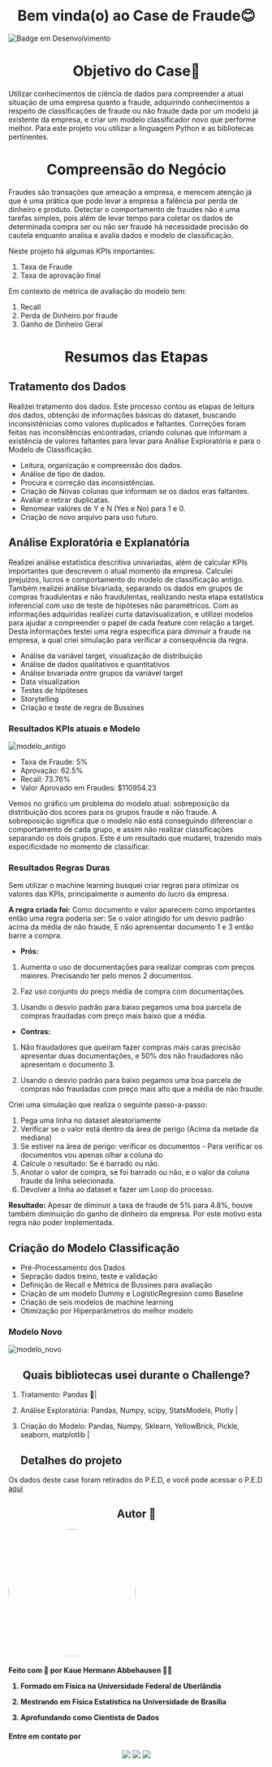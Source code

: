 <h1 align="center"> Bem vinda(o) ao Case de Fraude😊 </h1>

![Badge em Desenvolvimento](https://img.shields.io/static/v1?label=STATUS&message=DESENVOLVIMENTO&color=<COLOR>)

<h1 align ="center"> Objetivo do Case🤔</h1>

Utilizar conhecimentos de ciência de dados para compreender a atual situação de uma empresa quanto a fraude, adquirindo conhecimentos a respeito de classificações de fraude ou não fraude dada por um modelo já existente da empresa, e criar um modelo classificador novo que performe melhor. Para este projeto vou utilizar a linguagem Python e as bibliotecas pertinentes. 


<h1 align ="center"> Compreensão do Negócio</h1>

Fraudes são transações que ameação a empresa, e merecem atenção já que é uma prática que pode levar a empresa a falência por perda de dinheiro e produto. Detectar o comportamento de fraudes não é uma tarefas simples, pois além de levar tempo para coletar os dados de determinada compra ser ou não ser fraude há necessidade precisão de cautela enquanto analisa e avalia dados e modelo de classificação. 

Neste projeto há algumas KPIs importantes: 
1. Taxa de Fraude
2. Taxa de aprovação final
   
Em contexto de métrica de avaliação do modelo tem:
1. Recall
2. Perda de Dinheiro por fraude
3. Ganho de Dinheiro Geral


<h1 align ="center"> Resumos das Etapas</h1>

<h2 align ="left"> Tratamento dos Dados</h2>

Realizei tratamento dos dados. Este processo contou as etapas de leitura dos dados, obtenção de informações básicas do dataset, buscando inconsistênicias como valores duplicados e faltantes. Correções foram feitas nas inconsitências encontradas, criando colunas que informam a existência de valores faltantes para levar para Análise Exploratória e para o Modelo de Classificação.

* Leitura, organização e compreensão dos dados.
* Análise de tipo de dados.
* Procura e correção das inconsistências.
* Criação de Novas colunas que informam se os dados eras faltantes.
* Avaliar e retirar duplicatas.
* Renomear valores de Y e N (Yes e No) para 1 e 0.
* Criação de novo arquivo para uso futuro.

<h2 align ="left"> Análise Exploratória e Explanatória</h2>

Realizei análise estatística descritiva univariadas, além de calcular KPIs importantes que descrevem o atual momento da empresa. Calculei prejuízos, lucros e comportamento do modelo de classificação antigo. Também realizei análise bivariada, separando os dados em grupos de compras fraudulentas e não fraudulentas, realizando nesta etapa estatística inferencial com uso de teste de hipóteses não paramétricos. Com as informações adquiridas realizei curta datavisualization, e utilizei modelos para ajudar a compreender o papel de cada feature com relação a target. Desta informações testei uma regra específica para diminuir a fraude na empresa, a qual criei simulação para verificar a consequência da regra. 

* Análise da variável target, visualização de distribuição
* Análise de dados qualitativos e quantitativos
* Análise bivariada entre grupos da variável target
* Data visualization
* Testes de hipóteses
* Storytelling
* Criação e teste de regra de Bussines
  
<h3 align ="left"> Resultados KPIs atuais e Modelo</h3>

![modelo_antigo](https://github.com/KaueAbbe/Case_Fraude/assets/68445400/e3056402-a123-4fcf-a60d-13f7a735e0e0)


* Taxa de Fraude: 5%
* Aprovação: 62.5%
* Recall: 73.76%
* Valor Aprovado em Fraudes: $110954.23


Vemos no gráfico um problema do modelo atual: sobreposição da distribuição dos scores para os grupos fraude e não fraude. A sobreposição significa que o modelo não está conseguindo diferenciar o comportamento de cada grupo, e assim não realizar classificações separando os dois grupos. Este é um resultado que mudarei, trazendo mais especificidade no momento de classificar.  

<h3 align ="left"> Resultados Regras Duras</h3>

Sem utilizar o machine learning busquei criar regras para otimizar os valores das KPIs, principalmente o aumento do lucro da empresa. 

**A regra criada foi:** Como documento e valor aparecem como importantes então uma regra poderia ser: Se o valor atingido for um desvio padrão acima da média de não fraude, E não aprensentar documento 1 e 3 então barre a compra.

* **Prós:**
  
1. Aumenta o uso de documentações para realizar compras com preços maiores. Precisando ter pelo menos 2 documentos.

2. Faz uso conjunto do preço média de compra com documentações.

3. Usando o desvio padrão para baixo pegamos uma boa parcela de compras fraudadas com preço mais baixo que a média.

* **Contras:**

1. Não fraudadores que queiram fazer compras mais caras precisão apresentar duas documentações, e 50% dos não fraudadores não apresentam o documento 3.

2. Usando o desvio padrão para baixo pegamos uma boa parcela de compras não fraudadas com preço mais alto que a média de não fraude.

Criei uma simulação que realiza o seguinte passo-a-passo: 

1. Pega uma linha no dataset aleatoriamente
2. Verificar se o valor está dentro da área de perigo (Acima da metade da mediana)
3. Se estiver na área de perigo: verificar os documentos - Para verificar os documentos vou apenas olhar a coluna do
4. Calcule o resultado: Se é barrado ou não.
5. Anotar o valor de compra, se foi barrado ou não, e o valor da coluna fraude da linha selecionada.
6. Devolver a linha ao dataset e fazer um Loop do processo.
   
**Resultado:** Apesar de diminuir a taxa de fraude de 5% para 4.8%, houve também diminuição do ganho de dinheiro da empresa. Por este motivo esta regra não poder implementada. 
 
<h2 align ="left"> Criação do Modelo Classificação</h2>



* Pré-Processamento dos Dados
* Sepração dados treino, teste e validação
* Definição de Recall e Métrica de Bussines para avaliação
* Criação de um modelo Dummy e LogisticRegresion como Baseline
* Criação de seis modelos de machine learning
* Otimização por Hiperparâmetros do melhor modelo

  
<h3 align ="left">Modelo Novo</h3>

![modelo_novo](https://github.com/KaueAbbe/Case_Fraude/assets/68445400/d5c14840-16e3-4bfc-954b-34623bc069ec)


<h2 align ="center"> Quais bibliotecas usei durante o Challenge?</h2>

1. Tratamento: Pandas 🐼|
2. Análise Exploratória: Pandas, Numpy, scipy, StatsModels, Plotly |
3. Criação do Modelo: Pandas, Numpy, Sklearn, YellowBrick, Pickle, seaborn, matplotlib |

   ## Detalhes do projeto


Os dados deste case foram retirados do P.E.D, e você pode acessar o P.E.D [aqui](https://www.renatabiaggi.com/ped)



<h2 align ="center">Autor 🚀</h2>
<a>
<img style = "border-radius: 50%;" src = https://github.com/KaueAbbe/Analise_ChurnRate/assets/68445400/bd4b5b79-4826-4d72-91e4-5fc7532ac19b width="250px;" alt=""/>

 <sub><b></b></sub></a> 

<h4> Feito com 💙 por Kaue Hermann Abbehausen 👋🏽 
<br/> 
 
 1. Formado em Física na Universidade Federal de Uberlândia
 
 2. Mestrando em Física Estatística na Universidade de Brasília
    
 3. Aprofundando como Cientista de Dados</h4>
<h4> Entre em contato por</h4>
<div align = "center"> 

 
   <a href="https://www.linkedin.com/in/kaue-abbehausen-5b1922165/" target="_blank"><img src="https://img.shields.io/badge/-LinkedIn-%230077B5?style=for-the-badge&logo=linkedin&logoColor=white" target="_blank"></a> 
  <a href="https://www.instagram.com/cienciaeanimacao/" target="_blank"><img src="https://img.shields.io/badge/-Instagram-%23E4405F?style=for-the-badge&logo=instagram&logoColor=white" target="_blank"></a>
  <a href = "mailto:kaueabbehausen@hotmail.com"><img src="https://img.shields.io/badge/Microsoft_Outlook-0078D4?style=for-the-badge&logo=microsoft-outlook&logoColor=white" target="_blank"></a>
</div>
